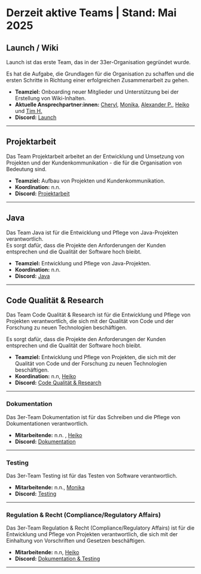# Derzeit aktive Teams | Stand: Mai 2025


## Launch / Wiki

Launch ist das erste Team, das in der 33er-Organisation gegründet wurde.

Es hat die Aufgabe, die Grundlagen für die Organisation zu schaffen und die ersten Schritte in Richtung einer erfolgreichen Zusammenarbeit zu gehen.

- **Teamziel:** Onboarding neuer Mitglieder und Unterstützung bei der Erstellung von Wiki-Inhalten.
- **Aktuelle Ansprechpartner:innen:** [Cheryl](https://github.com/cherylugbogu), [Monika](https://github.com/Monika32025), [Alexander P.](https://github.com/cosinus-a), [Heiko](https://github.com/hfanieng) und [Tim H.](https://github.com/TimHellmig)
- **Discord:** [Launch](https://discord.com/channels/1299292608744390707/1336295583350259762)

---

## Projektarbeit

Das Team Projektarbeit arbeitet an der Entwicklung und Umsetzung von Projekten und der Kundenkommunikation - die für die Organisation von Bedeutung sind.

- **Teamziel:** Aufbau von Projekten und Kundenkommunikation.
- **Koordination:** n.n.
- **Discord:** [Projektarbeit](https://discord.com/channels/1299292608744390707/1330880049708269600)

---

## Java

Das Team Java ist für die Entwicklung und Pflege von Java-Projekten verantwortlich.  
Es sorgt dafür, dass die Projekte den Anforderungen der Kunden entsprechen und die Qualität der Software hoch bleibt.

- **Teamziel:** Entwicklung und Pflege von Java-Projekten.
- **Koordination:** n.n.
- **Discord:** [Java](https://discord.com/channels/1299292608744390707/1330882785539260447)

---

## Code Qualität & Research

Das Team Code Qualität & Research ist für die Entwicklung und Pflege von Projekten verantwortlich, die sich mit der Qualität von Code und der Forschung zu neuen Technologien beschäftigen.

Es sorgt dafür, dass die Projekte den Anforderungen der Kunden entsprechen und die Qualität der Software hoch bleibt.

- **Teamziel:** Entwicklung und Pflege von Projekten, die sich mit der Qualität von Code und der Forschung zu neuen Technologien beschäftigen.
- **Koordination:** n.n, [Heiko](https://github.com/hfanieng)
- **Discord:** [Code Qualität & Research](https://discord.com/channels/1299292608744390707/1330882785539260447)

---

### Dokumentation

Das 3er-Team Dokumentation ist für das Schreiben und die Pflege von Dokumentationen verantwortlich.

- **Mitarbeitende:** n.n. , [Heiko](https://github.com/hfanieng)
- **Discord:** [Dokumentation](https://discord.com/channels/1299292608744390707/1364905809972035605)

---

### Testing

Das 3er-Team Testing ist für das Testen von Software verantwortlich.

- **Mitarbeitende:** n.n., [Monika](https://github.com/Monika32025)
- **Discord:** [Testing](https://discord.com/channels/1299292608744390707/1364905978411356170)

---

### Regulation & Recht (Compliance/Regulatory Affairs)

Das 3er-Team Regulation & Recht (Compliance/Regulatory Affairs) ist für die Entwicklung und Pflege von Projekten verantwortlich, die sich mit der Einhaltung von Vorschriften und Gesetzen beschäftigen.

- **Mitarbeitende:** n.n, [Heiko](https://github.com/hfanieng)
- **Discord:** [Dokumentation & Testing](https://discord.com/channels/1299292608744390707/1364905809972035605)

---
